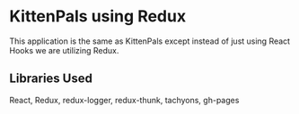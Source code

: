 # KittenPals using Redux

This application is the same as KittenPals except instead of just using React Hooks we are utilizing Redux.

## Libraries Used

React, Redux, redux-logger, redux-thunk, tachyons, gh-pages
